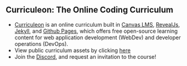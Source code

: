 ## Curriculeon: The Online Coding Curriculum
* [Curriculeon](https://curriculeon.github.io/Curriculeon/) is an online curriculum built in [Canvas LMS](https://github.com/instructure/canvas-lms/wiki), [RevealJs](https://github.com/hakimel/reveal.js/), [Jekyll](https://jekyllrb.com/), and [Github Pages](https://pages.github.com/), which offers free open-source learning content for web application development (WebDev) and developer operations (DevOps).
* View public curriculum assets by clicking [here](https://curriculeon.github.io/Curriculeon/)
* Join the <a href="https://discord.gg/KPnTaBXvFP">Discord</a>, and request an invitation to the course!